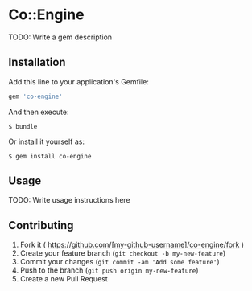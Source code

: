 # Co::Engine

TODO: Write a gem description

## Installation

Add this line to your application's Gemfile:

```ruby
gem 'co-engine'
```

And then execute:

    $ bundle

Or install it yourself as:

    $ gem install co-engine

## Usage

TODO: Write usage instructions here

## Contributing

1. Fork it ( https://github.com/[my-github-username]/co-engine/fork )
2. Create your feature branch (`git checkout -b my-new-feature`)
3. Commit your changes (`git commit -am 'Add some feature'`)
4. Push to the branch (`git push origin my-new-feature`)
5. Create a new Pull Request
